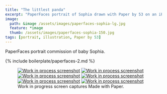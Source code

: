 ```yaml
---
title: "The littlest panda"
excerpt: "PaperFaces portrait of Sophia drawn with Paper by 53 on an iPad."
image: 
  path: &image /assets/images/paperfaces-sophia-lg.jpg 
  feature: *image
  thumb: /assets/images/paperfaces-sophia-150.jpg
tags: [portrait, illustration, Paper by 53]
---
```


PaperFaces portrait commission of baby Sophia.

{% include boilerplate/paperfaces-2.md %}

<figure class="third">
	<a href="{{ site.url }}/assets/images/paperfaces-sophia-process-1-lg.jpg"><img src="{{ site.url }}/assets/images/paperfaces-sophia-process-1-600.jpg" alt="Work in process screenshot"></a>
	<a href="{{ site.url }}/assets/images/paperfaces-sophia-process-2-lg.jpg"><img src="{{ site.url }}/assets/images/paperfaces-sophia-process-2-600.jpg" alt="Work in process screenshot"></a>
	<a href="{{ site.url }}/assets/images/paperfaces-sophia-process-3-lg.jpg"><img src="{{ site.url }}/assets/images/paperfaces-sophia-process-3-600.jpg" alt="Work in process screenshot"></a>
	<a href="{{ site.url }}/assets/images/paperfaces-sophia-process-4-lg.jpg"><img src="{{ site.url }}/assets/images/paperfaces-sophia-process-4-600.jpg" alt="Work in process screenshot"></a>
	<a href="{{ site.url }}/assets/images/paperfaces-sophia-process-5-lg.jpg"><img src="{{ site.url }}/assets/images/paperfaces-sophia-process-5-600.jpg" alt="Work in process screenshot"></a>
	<a href="{{ site.url }}/assets/images/paperfaces-sophia-process-6-lg.jpg"><img src="{{ site.url }}/assets/images/paperfaces-sophia-process-6-600.jpg" alt="Work in process screenshot"></a>
	<figcaption>Work in progress screen captures Made with Paper.</figcaption>
</figure>